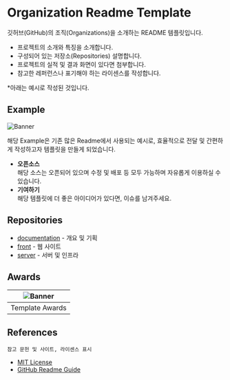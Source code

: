 # Organization Readme Template

깃허브(GitHub)의 조직(Organizations)을 소개하는 README 템플릿입니다.

- 프로젝트의 소개와 특징을 소개합니다.
- 구성되어 있는 저장소(Repositories) 설명합니다.
- 프로젝트의 실적 및 결과 화면이 있다면 첨부합니다.
- 참고한 레퍼런스나 표기해야 하는 라이센스를 작성합니다.

\*아래는 예시로 작성된 것입니다.

## Example

![Banner](https://placekitten.com/1012/200)

해당 Example은 기존 많은 Readme에서 사용되는 예시로, 효율적으로 전달 및 간편하게 작성하고자 템플릿을 만들게 되었습니다.

- **오픈소스**  
  해당 소스는 오픈되어 있으며 수정 및 배포 등 모두 가능하며 자유롭게 이용하실 수 있습니다.
- **기여하기**  
  해당 템플릿에 더 좋은 아이디어가 있다면, 이슈를 남겨주세요.

## Repositories

- [documentation](documentation) - 개요 및 기획
- [front](Front) - 웹 사이트
- [server](server) - 서버 및 인프라

## Awards

| ![Banner](https://placekitten.com/200/280) |
| :----------------------------------------: |
|              Template Awards               |

## References

    참고 문헌 및 사이트, 라이센스 표시

- [MIT License](LICENSE)
- [GitHub Readme Guide](https://docs.github.com/en/github/creating-cloning-and-archiving-repositories/about-readmes)
